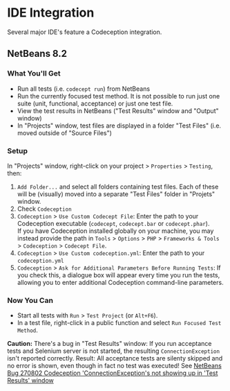 # IDE Integration

Several major IDE's feature a Codeception integration.

## NetBeans 8.2

### What You'll Get

* Run all tests (i.e. `codecept run`) from NetBeans
* Run the currently focused test method. It is not possible to run just one suite (unit, functional, acceptance) or just one test file.
* View the test results in NetBeans ("Test Results" window and "Output" window)
* In "Projects" window, test files are displayed in a folder "Test Files" (i.e. moved outside of "Source Files")

### Setup

In "Projects" window, right-click on your project > `Properties` > `Testing`, then:

1. `Add Folder...` and select all folders containing test files. Each of these will be (visually) moved into a separate "Test Files" folder in "Projets" window.
1. Check `Codeception`
1. `Codeception` > `Use Custom Codecept File`: Enter the path to your Codeception executable (`codecept`, `codecept.bar` or `codecept.phar`).  
If you have Codeception installed globally on your machine, you may instead provide the path in `Tools` > `Options` > `PHP` > `Frameworks & Tools` > `Codeception` > `Codecept File`.
1. `Codeception` > `Use Custom codeception.yml`: Enter the path to your `codeception.yml`
1. `Codeception` > `Ask for Additional Parameters Before Running Tests`: If you check this, a dialogue box will appear every time you run the tests, allowing you to enter additional Codeception command-line parameters.

### Now You Can

* Start all tests with `Run` > `Test Project` (or `Alt+F6`).
* In a test file, right-click in a public function and select `Run Focused Test Method`.

**Caution:** There's a bug in "Test Results" window: If you run acceptance tests and Selenium server is not started, the resulting `ConnectionException` isn't reported correctly.
Result: All acceptance tests are silenty skipped and no error is shown, even though in fact no test was executed!
See [NetBeans Bug 270802 Codeception 'ConnectionException's not showing up in 'Test Results' window](https://netbeans.org/bugzilla/show_bug.cgi?id=270802)
